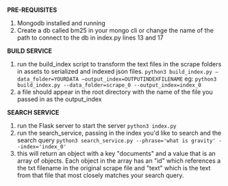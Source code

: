 **PRE-REQUISITES**
1. Mongodb installed and running
2. Create a db called bm25 in your mongo cli or change the name of the path to connect to the db in index.py lines 13 and 17

**BUILD SERVICE**
1. run the build_index script to transform the text files in the scrape folders in assets to serialized and indexed json files.
   `python3 build_index.py —data_folder=YOURDATA —output_index=OUTPUTINDEXFILENAME`
   eg: `python3 build_index.py --data_folder=scrape_0 --output_index=index_0`
2. a file should appear in the root directory with the name of the file you passed in as the output_index

**SEARCH SERVICE**
1. run the Flask server to start the server
   `python3 index.py`
2. run the search_service, passing in the index you'd like to search and the search query
    `python3 search_service.py --phrase='what is gravity' --index='index_0'`
3. this will return an object with a key "documents" and a value that is an array of objects. Each object in the array has an "id" which references a the txt filename in the original scrape file and "text" which is the text from that file that most closely matches your search query.
